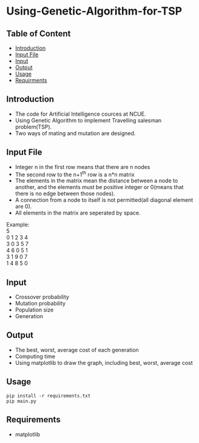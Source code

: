 # Using-Genetic-Algorithm-for-TSP

## Table of Content
- [Introduction](#Introduction)
- [Input File](#Input-File)
- [Input](#Input)
- [Output](#Output)
- [Usage](#Usage)
- [Requirments](#Requirments)

## Introduction
* The code for Artificial Intelligence cources at NCUE.
* Using Genetic Algorithm to implement Travelling salesman problem(TSP).
* Two ways of mating and mutation  are designed.

## Input File
* Integer n in the first row means that there are n nodes 
* The second row to the n+1<sup>th</sup> row is a n*n matrix
* The elements in the matrix mean the distance between a node to another, and the elements must be positive integer or 0(means that there is no edge between those nodes).
* A connection from a node to itself is not permitted(all diagonal element are 0).
* All elements in the matrix are seperated by space.

Example:  
5  
0 1 2 3 4  
3 0 3 5 7  
4 6 0 5 1  
3 1 9 0 7  
1 4 8 5 0  


## Input 
* Crossover probability
* Mutation probability
* Population size
* Generation

## Output
* The best, worst, average cost of each generation
* Computing time
* Using matplotlib to draw the graph, including best, worst, average cost

## Usage
```
pip install -r requirements.txt
pip main.py
```

## Requirements
* matplotlib
